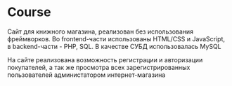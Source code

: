 # Course
Сайт для книжного магазина, реализован без использования фреймворков. Во frontend-части использованы HTML/CSS и JavaScript, в backend-части - PHP, SQL. В качестве СУБД использовалась MySQL


На сайте реализована возможность регистрации и авторизации покупателей, а так же просмотра всех зарегистрированных пользователей администатором интернет-магазина
